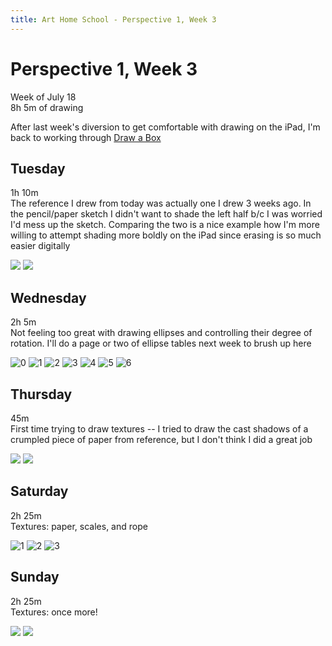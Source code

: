```yaml
---
title: Art Home School - Perspective 1, Week 3
---
```


<div class="ahs-update">

# Perspective 1, Week 3
Week of July 18 \
8h 5m of drawing

After last week's diversion to get comfortable with drawing on the iPad, I'm back to working through [Draw a Box](https://drawabox.com/)

## Tuesday
<div class="ahs-description">

1h 10m \
The reference I drew from today was actually one I drew 3 weeks ago. In the pencil/paper sketch I didn't want to shade the left half b/c I was worried I'd mess up the sketch. Comparing the two is a nice example how I'm more willing to attempt shading more boldly on the iPad since erasing is so much easier digitally
</div>

<div class="ahs-pics">

<p>
<img class="large" src="../img/art-home-school/head-anatomy-1/week-3/sun-1.jpeg"/>
<img class="large" src="../img/art-home-school/perspective-1/week-3/tue-1.jpg" />
</p>
</div>

## Wednesday
<div class="ahs-description">

2h 5m \
Not feeling too great with drawing ellipses and controlling their degree of rotation. I'll do a page or two of ellipse tables next week to brush up here
</div>

<div class="ahs-pics">

![0](../img/art-home-school/perspective-1/week-3/wed-0.jpg)
![1](../img/art-home-school/perspective-1/week-3/wed-1.jpg)
![2](../img/art-home-school/perspective-1/week-3/wed-2.jpg)
![3](../img/art-home-school/perspective-1/week-3/wed-3.jpg)
![4](../img/art-home-school/perspective-1/week-3/wed-4.jpg)
![5](../img/art-home-school/perspective-1/week-3/wed-5.jpg)
![6](../img/art-home-school/perspective-1/week-3/wed-6.jpg)
</div>

## Thursday
<div class="ahs-description">

45m \
First time trying to draw textures -- I tried to draw the cast shadows of a crumpled piece of paper from reference, but I don't think I did a great job
</div>

<div class="ahs-pics">

<p>
<img class="large" src="../img/art-home-school/perspective-1/week-3/thu-ref.jpg"/>
<img class="large" src="../img/art-home-school/perspective-1/week-3/thu-1.jpg"/>
</p>
</div>

## Saturday
<div class="ahs-description">

2h 25m \
Textures: paper, scales, and rope
</div>

<div class="ahs-pics">

![1](../img/art-home-school/perspective-1/week-3/wed-1.jpg)
![2](../img/art-home-school/perspective-1/week-3/wed-2.jpg)
![3](../img/art-home-school/perspective-1/week-3/wed-3.jpg)

## Sunday
<div class="ahs-description">

2h 25m \
Textures: once more!
</div>

<img class="large" src="../img/art-home-school/perspective-1/week-3/sun-1.jpg"/>
<img class="large" src="../img/art-home-school/perspective-1/week-3/sun-2.jpg"/>
